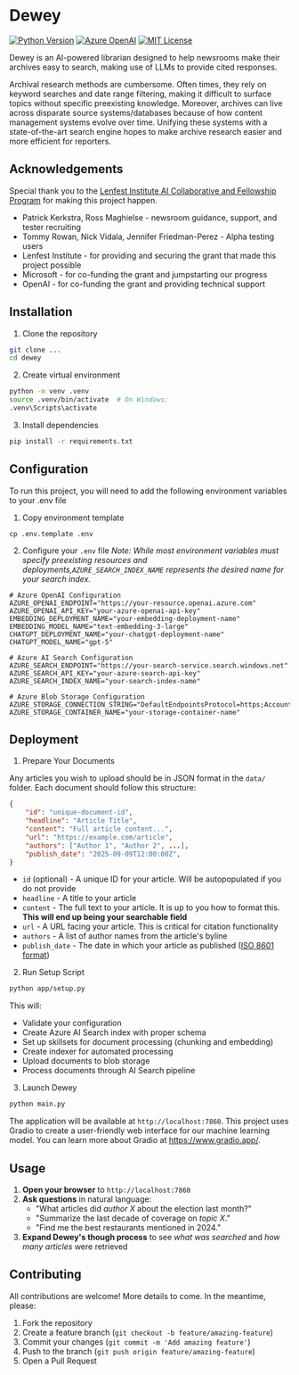 # Dewey
[![Python Version](https://img.shields.io/badge/Python-3.11+-blue.svg)](https://www.python.org/downloads/)
[![Azure OpenAI](https://img.shields.io/badge/Azure%20OpenAI-Powered-green.svg)](https://azure.microsoft.com/)
[![MIT License](https://img.shields.io/badge/License-MIT-green.svg)](https://choosealicense.com/licenses/mit/)

Dewey is an AI-powered librarian designed to help newsrooms make their archives easy to search, making use of LLMs to provide cited responses. 

Archival research methods are cumbersome. Often times, they rely on keyword searches and date range filtering, making it difficult to surface topics without specific preexisting knowledge. Moreover, archives can live across disparate source systems/databases because of how content management systems evolve over time. Unifying these systems with a state-of-the-art search engine hopes to make archive research easier and more efficient for reporters.


## Acknowledgements
Special thank you to the [Lenfest Institute AI Collaborative and Fellowship Program](https://www.lenfestinstitute.org/institute-news/lenfest-institute-openai-microsoft-ai-collaborative-fellowship/) for making this project happen.
- Patrick Kerkstra, Ross Maghielse - newsroom guidance, support, and tester recruiting
- Tommy Rowan, Nick Vidala, Jennifer Friedman-Perez - Alpha testing users
- Lenfest Institute - for providing and securing the grant that made this project possible
- Microsoft - for co-funding the grant and jumpstarting our progress
- OpenAI - for co-funding the grant and providing technical support


## Installation

1. Clone the repository
```bash
git clone ...
cd dewey
```

2. Create virtual environment
```bash
python -m venv .venv
source .venv/bin/activate  # On Windows:
.venv\Scripts\activate
```

3. Install dependencies
```bash
pip install -r requirements.txt
```


## Configuration

To run this project, you will need to add the following environment variables to your .env file

1. Copy environment template
```
cp .env.template .env
```

2. Configure your `.env` file
*Note: While most environment variables must specify preexisting resources and deployments,`AZURE_SEARCH_INDEX_NAME` represents the desired name for your search index.*
```
# Azure OpenAI Configuration
AZURE_OPENAI_ENDPOINT="https://your-resource.openai.azure.com"
AZURE_OPENAI_API_KEY="your-azure-openai-api-key"
EMBEDDING_DEPLOYMENT_NAME="your-embedding-deployment-name"
EMBEDDING_MODEL_NAME="text-embedding-3-large"
CHATGPT_DEPLOYMENT_NAME="your-chatgpt-deployment-name"
CHATGPT_MODEL_NAME="gpt-5"

# Azure AI Search Configuration
AZURE_SEARCH_ENDPOINT="https://your-search-service.search.windows.net"
AZURE_SEARCH_API_KEY="your-azure-search-api-key"
AZURE_SEARCH_INDEX_NAME="your-search-index-name"  

# Azure Blob Storage Configuration
AZURE_STORAGE_CONNECTION_STRING="DefaultEndpointsProtocol=https;AccountName=..."
AZURE_STORAGE_CONTAINER_NAME="your-storage-container-name"
```

## Deployment
1. Prepare Your Documents

Any articles you wish to upload should be in JSON format in the `data/` folder. Each document should follow this structure:

```json
{
    "id": "unique-document-id",
    "headline": "Article Title",
    "content": "Full article content...",
    "url": "https://example.com/article",
    "authors": ["Author 1", "Author 2", ...],
    "publish_date": "2025-09-09T12:00:00Z",
}
```

- `id` (optional) - A unique ID for your article. Will be autopopulated if you do not provide
- `headline` - A title to your article
- `content` - The full text to your article. It is up to you how to format this. **This will end up being your searchable field**
- `url` - A URL facing your article. This is critical for citation functionality
- `authors` - A list of author names from the article's byline
- `publish_date` - The date in which your article as published ([ISO 8601 format](https://en.wikipedia.org/wiki/ISO_8601))

2. Run Setup Script

```bash
python app/setup.py
```

This will:
- Validate your configuration
- Create Azure AI Search index with proper schema
- Set up skillsets for document processing (chunking and embedding)
- Create indexer for automated processing
- Upload documents to blob storage
- Process documents through AI Search pipeline

3. Launch Dewey
```bash
python main.py
```
The application will be available at `http://localhost:7860`. This project uses Gradio to create a user-friendly web interface for our machine learning model. You can learn more about Gradio at https://www.gradio.app/.


## Usage

1. **Open your browser** to `http://localhost:7860`
2. **Ask questions** in natural language:
    - "What articles did *author X* about the election last month?"
    - "Summarize the last decade of coverage on *topic X*."
    - "Find me the best restaurants mentioned in 2024."
3. **Expand Dewey's though process** to see *what was searched* and *how many articles* were retrieved


## Contributing

All contributions are welcome! More details to come. In the meantime, please:

1. Fork the repository
2. Create a feature branch (`git checkout -b feature/amazing-feature`)
3. Commit your changes (`git commit -m 'Add amazing feature'`)
4. Push to the branch (`git push origin feature/amazing-feature`)
5. Open a Pull Request
